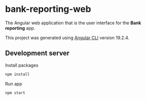# bank-reporting-web

The Angular web application that is the user interface for the **Bank reporting** app.

This project was generated using [Angular CLI](https://github.com/angular/angular-cli) version 19.2.4.

## Development server

Install packages

```bash
npm install
```

Run app
```bash
npm start
```